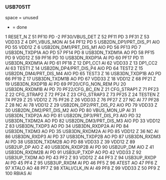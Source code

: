 ### USB7051T
space = unused
- = done

 1 RESET_N Z 51 PF10 PD
-2 PF30/VBUS_DET Z 52 PF11 PD
3 PF31 Z 53 VDD33 Z
4 DP1_VBUS_MON AI 54 PF12 PD
5 USB2DN_DP1/PRT_DIS_P1 AIO PD 55 VDD12 Z
6 USB2DN_DM1/PRT_DIS_M1 AIO PD 56 PF13 PD
7 USB3DN_TXDP1A AO PD 57 PF14 PD
8 USB3DN_TXDM1A AO PD 58 PF15 PD
9 VDD12 Z 59 PF16 PD
10 USB3DN_RXDP1A AI PD 60 PF17 PD
11 USB3DN_RXDM1A AI PD 61 PF18 Z
12 DP1_CC1 AI 62 VDD33 Z
13 DP1_CC2 AI 63 TEST1 Z
14 USB2DN_DP4/PRT_DIS_P4 AIO PD 64 TEST2 Z
15 USB2DN_DM4/PRT_DIS_M4 AIO PD 65 TEST3 Z
16 USB3DN_TXDP1B AO PD 66 PF19 Z
17 USB3DN_TXDM1B AO PD 67 VDD33 Z
18 VDD12 Z 68 PF21 Z
19 USB3DN_RXDP1B AI PD 69 PF20/CFG_NON_REM PU
20 USB3DN_RXDM1B AI PD 70 PF22/CFG_BC_EN Z
21 CFG_STRAP1 Z 71 PF23 Z
22 CFG_STRAP2 Z 72 PF24 Z
23 CFG_STRAP3 Z 73 PF25 Z
24 TESTEN Z 74 PF29 Z
25 VDD12 Z 75 PF26 Z
26 VDD33 Z 76 PF27 Z
27 NC AI 77 PF28 Z
28 NC AI 78 VDD12 Z
29 USB2DN_DP2/PRT_DIS_P2 AIO PD 79 VDD33 Z
30 USB2DN_DM2/PRT_DIS_M2 AIO PD 80 VBUS_MON_UP AI
31 USB3DN_TXDP2A AO PD 81 USB2DN_DP3/PRT_DIS_P3 AIO PD
32 USB3DN_TXDM2A AO PD 82 USB2DN_DM3/PRT_DIS_M3 AIO PD
33 VDD12 Z 83 USB3DN_TXDP3 AO PD
34 USB3DN_RXDP2A AI PD 84 USB3DN_TXDM3 AO PD
35 USB3DN_RXDM2A AI PD 85 VDD12 Z
36 NC AI 86 USB3DN_RXDP3 AI PD
37 USB3DN_TXDP2B AO PD 87 USB3DN_RXDM3 AI PD
38 USB3DN_TXDM2B AO PD 88 VDD33 Z
39 VDD12 Z 89 USB2UP_DP AIO Z
40 USB3DN_RXDP2B AI PD 90 USB2UP_DM AIO Z
41 USB3DN_RXDM2B AI PD 91 USB3UP_TXDP AO PD
42 VDD33 Z 92 USB3UP_TXDM AO PD
43 PF2 Z 93 VDD12 Z
44 PF3 Z 94 USB3UP_RXDP AI PD
45 PF4 Z 95 USB3UP_RXDM AI PD
46 PF5 Z 96 ATEST AO
47 PF6 Z 97 XTALO AO
48 PF7 Z 98 XTALI/CLK_IN AI
49 PF8 Z 99 VDD33 Z
50 PF9 Z 100 RBIAS AI